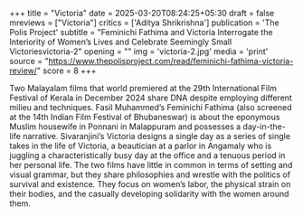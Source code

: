 +++
title = "Victoria"
date = 2025-03-20T08:24:25+05:30
draft = false
mreviews = ["Victoria"]
critics = ['Aditya Shrikrishna']
publication = 'The Polis Project'
subtitle = "Feminichi Fathima and Victoria Interrogate the Interiority of Women’s Lives and Celebrate Seemingly Small Victoriesvictoria-2"
opening = ""
img = 'victoria-2.jpg'
media = 'print'
source = "https://www.thepolisproject.com/read/feminichi-fathima-victoria-review/"
score = 8
+++

Two Malayalam films that world premiered at the 29th International Film Festival of Kerala in December 2024 share DNA despite employing different milieu and techniques. Fasil Muhammed’s Feminichi Fathima (also screened at the 14th Indian Film Festival of Bhubaneswar) is about the eponymous Muslim housewife in Ponnani in Malappuram and possesses a day-in-the-life narrative. Sivaranjini’s Victoria designs a single day as a series of single takes in the life of Victoria, a beautician at a parlor in Angamaly who is juggling a characteristically busy day at the office and a tenuous period in her personal life. The two films have little in common in terms of setting and visual grammar, but they share philosophies and wrestle with the politics of survival and existence. They focus on women’s labor, the physical strain on their bodies, and the casually developing solidarity with the women around them.
